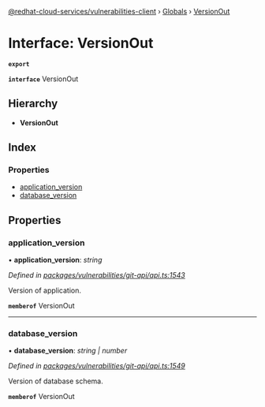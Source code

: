 [@redhat-cloud-services/vulnerabilities-client](../README.md) › [Globals](../globals.md) › [VersionOut](versionout.md)

# Interface: VersionOut

**`export`** 

**`interface`** VersionOut

## Hierarchy

* **VersionOut**

## Index

### Properties

* [application_version](versionout.md#application_version)
* [database_version](versionout.md#database_version)

## Properties

###  application_version

• **application_version**: *string*

*Defined in [packages/vulnerabilities/git-api/api.ts:1543](https://github.com/RedHatInsights/javascript-clients/blob/master/packages/vulnerabilities/git-api/api.ts#L1543)*

Version of application.

**`memberof`** VersionOut

___

###  database_version

• **database_version**: *string | number*

*Defined in [packages/vulnerabilities/git-api/api.ts:1549](https://github.com/RedHatInsights/javascript-clients/blob/master/packages/vulnerabilities/git-api/api.ts#L1549)*

Version of database schema.

**`memberof`** VersionOut
